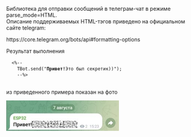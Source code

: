 <p>Библиотека для отправки сообщений в телеграм-чат в режиме parse_mode=HTML.<br>
Описание поддерживаемых HTML-тэгов приведено на официальном сайте telegram:</p>
<p>https://core.telegram.org/bots/api#formatting-options</p>
<p>Результат выполнения <code><pre>
  <%--
    TBot.send("<b>Привет!</b><tg-spoiler>Это был секретик))</tg-spoiler>");
    --%>
  </pre></code> из приведенного примера показан на фото</p>
<img src="https://github.com/SibEnergy/TelegramBot/blob/main/Screenshot_20250807_152411.jpg">
